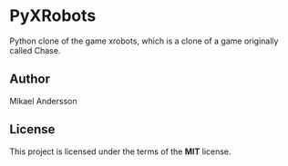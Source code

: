 # PyXRobots

Python clone of the game xrobots, which is a clone of a game originally called Chase.

## Author

Mikael Andersson

## License

This project is licensed under the terms of the **MIT** license.
